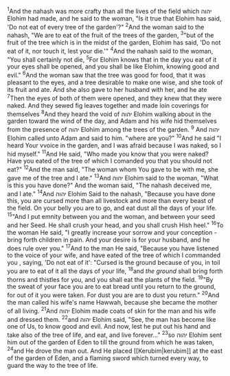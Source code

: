 <sup>1</sup>And the nahash was more crafty than all the lives of the field which יהוה Elohim had made, and he said to the woman, "Is it true that Elohim has said, 'Do not eat of every tree of the garden'?"
<sup>2</sup>And the woman said to the nahash, "We are to eat of the fruit of the trees of the garden,
<sup>3</sup>"but of the fruit of the tree which is in the midst of the garden, Elohim has said, 'Do not eat of it, nor touch it, lest your die.'"
<sup>4</sup>And the nahash said to the woman, "You shall certainly not die,
<sup>5</sup>For Elohim knows that in the day you eat of it your eyes shall be opened, and you shall be like Elohim, knowing good and evil."
<sup>6</sup>And the woman saw that the tree was good for food, that it was pleasant to the eyes, and a tree desirable to make one wise, and she took of its fruit and ate. And she also gave to her husband with her, and he ate
<sup>7</sup>Then the eyes of both of them were opened, and they knew that they were naked. And they sewed fig leaves together and made loin coverings for themselves
<sup>8</sup>And they heard the void of יהוה Elohim walking about in the garden toward the wind of the day, and Adam and his wife hid themselves from the presence of יהוה Elohim among the trees of the garden.
<sup>9</sup> And יהוה Elohim called unto Adam and said to him. "where are you?"
<sup>10</sup>And he said "I heard Your vvoice in the garden, and I was afraid because I was naked, so I hid myself."
<sup>11</sup>And He said, "Who made you know that you were naked? Have you eated of the tree of which I comanded you that you should not eat?"
<sup>12</sup>And the man said, "The woman whom You gave to be with me, she gave me of the tree and I ate."
<sup>13</sup>And יהוה Elohim said to the woman, "What is this you have done?" And the woman said, "The nahash deceived me, and I ate."
<sup>14</sup>And יהוה Elohim Said to the nahash,  "Because you have done this, you are cursed more than all livestock and more than every beast of the field. On your belly you are to go, and eat dust all the days of your life.
<sup>15</sup>"And I put emnity between you and the woman, and between your seed and her Seed. He shall crush your head, and you shall crush Hish heel."
<sup>16</sup>To the woman He said, "I greatly increase your sorrow and your conception - bring forth children in pain. And your desire is for your husband, and he does rule over you."
<sup>17</sup>And to the man He said, "Because you have listened to the voice of your wife, and have eated of the tree of which I commanded you , saying, 'Do not eat of it': "Cursed is the ground because of you, in toil you are to eat of it all the days of your life,
<sup>18</sup>and *the ground* shall bring forth thorns and thistles for you, and you shall eat the plants of the field.
<sup>19</sup>"By the sweat of your face you are to eat bread until you return to the ground, for out of it you were taken. For dust you are are to dust you return."
<sup>20</sup>And the man called his wife's name Hawwah, because she became the mother of all living.
<sup>21</sup>And יהוה Elohim made coats of skin for the man and his wife and dressed them.
<sup>22</sup>and יהוה Elohim said, "See, the man has become like one of Us, to know good and evil. And now, lest he put out his hand and take also of the tree of life, and eat, and live forever..."
<sup>23</sup>so יהוה Elohim sent him out of the garden of Eden to till the ground from which he was taken,
<sup>24</sup>and He drove the man out. And He placed [[Kerubim|kerubim]] at the east of the garden of Eden, and a flaming sword which turned every way, to guard the way to the tree of life.